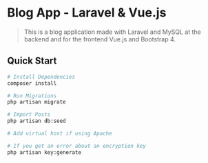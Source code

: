 # Blog App - Laravel & Vue.js

> This is a blog application made with Laravel and MySQL at the backend and for the frontend Vue.js and Bootstrap 4.

## Quick Start

``` bash
# Install Dependencies
composer install

# Run Migrations
php artisan migrate

# Import Posts
php artisan db:seed

# Add virtual host if using Apache

# If you get an error about an encryption key
php artisan key:generate
```